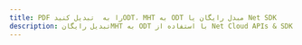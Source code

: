 ---title: PDF را به  تبدیل کنیدODT، MHT به ODT مبدل رایگان یا Net SDKdescription: تبدیل رایگانMHT به ODT با استفاده از Net Cloud APIs & SDK همچنین اسناد PDF را در Cloud ایجاد، ویرایش و رندر کنید.---